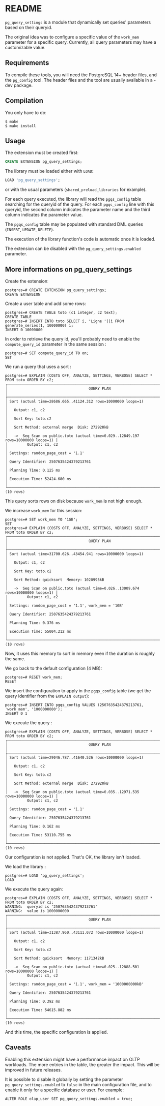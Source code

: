README
======

`pg_query_settings` is a module that dynamically set queries' parameters based
on their queryid.

The original idea was to configure a specific value of the `work_mem` parameter
for a specific query. Currently, all query parameters may have a customizable
value.

Requirements
------------

To compile these tools, you will need the PostgreSQL 14+ header files, and the
`pg_config` tool. The header files and the tool are usually available in a -dev
package.

Compilation
-----------

You only have to do:

```
$ make
$ make install
```

Usage
-----

The extension must be created first:

```sql
CREATE EXTENSION pg_query_settings;
```

The library must be loaded either with `LOAD`:

```sql
LOAD 'pg_query_settings';
```

or with the usual parameters (`shared_preload_libraries` for example).

For each query executed, the library will read the `pgqs_config` table searching
for the queryid of the query. For each `pgqs_config` line with this queryid,
the second column indicates the parameter name and the third column indicates
the parameter value.

The `pgqs_config` table may be populated with standard DML queries (`INSERT`,
`UPDATE`, `DELETE`).

The execution of the library function's code is automatic once it is loaded.

The extension can be disabled with the `pg_query_settings.enabled` parameter.

More informations on pg_query_settings
--------------------------------------

Create the extension:

```
postgres=# CREATE EXTENSION pg_query_settings;
CREATE EXTENSION
```

Create a user table and add some rows:

```
postgres=# CREATE TABLE toto (c1 integer, c2 text);
CREATE TABLE
postgres=# INSERT INTO toto SELECT i, 'Ligne '||i FROM generate_series(1, 10000000) i;
INSERT 0 10000000
```

In order to retrieve the query id, you'll probably need to enable the
`compute_query_id` parameter in the same session :

```
postgres=# SET compute_query_id TO on;
SET
```                                                                   

We run a query that uses a sort :

```
postgres=# EXPLAIN (COSTS OFF, ANALYZE, SETTINGS, VERBOSE) SELECT * FROM toto ORDER BY c2;
┌────────────────────────────────────────────────────────────────────────────────────┐
│                                     QUERY PLAN                                     │
├────────────────────────────────────────────────────────────────────────────────────┤
│ Sort (actual time=28686.665..41124.312 rows=10000000 loops=1)                      │
│   Output: c1, c2                                                                   │
│   Sort Key: toto.c2                                                                │
│   Sort Method: external merge  Disk: 272920kB                                      │
│   ->  Seq Scan on public.toto (actual time=0.029..12849.197 rows=10000000 loops=1) │
│         Output: c1, c2                                                             │
│ Settings: random_page_cost = '1.1'                                                 │
│ Query Identifier: 2507635424379213761                                              │
│ Planning Time: 0.125 ms                                                            │
│ Execution Time: 52424.680 ms                                                       │
└────────────────────────────────────────────────────────────────────────────────────┘
(10 rows)
```

This query sorts rows on disk because `work_mem` is not high enough.

We increase `work_mem` for this session:

```
postgres=# SET work_mem TO '1GB';
SET
postgres=# EXPLAIN (COSTS OFF, ANALYZE, SETTINGS, VERBOSE) SELECT * FROM toto ORDER BY c2;
┌────────────────────────────────────────────────────────────────────────────────────┐
│                                     QUERY PLAN                                     │
├────────────────────────────────────────────────────────────────────────────────────┤
│ Sort (actual time=31700.626..43454.941 rows=10000000 loops=1)                      │
│   Output: c1, c2                                                                   │
│   Sort Key: toto.c2                                                                │
│   Sort Method: quicksort  Memory: 1020995kB                                        │
│   ->  Seq Scan on public.toto (actual time=0.026..13009.674 rows=10000000 loops=1) │
│         Output: c1, c2                                                             │
│ Settings: random_page_cost = '1.1', work_mem = '1GB'                               │
│ Query Identifier: 2507635424379213761                                              │
│ Planning Time: 0.376 ms                                                            │
│ Execution Time: 55004.212 ms                                                       │
└────────────────────────────────────────────────────────────────────────────────────┘
(10 rows)
```

Now, it uses this memory to sort in memory even if the duration is roughly the same.

We go back to the default configuration (4 MB):

```
postgres=# RESET work_mem;
RESET
```

We insert the configuration to apply in the `pgqs_config` table (we get the
query identifier from the `EXPLAIN output`):

```
postgres=# INSERT INTO pgqs_config VALUES (2507635424379213761, 'work_mem', '1000000000');
INSERT 0 1
```

We execute the query :

```
postgres=# EXPLAIN (COSTS OFF, ANALYZE, SETTINGS, VERBOSE) SELECT * FROM toto ORDER BY c2;
┌────────────────────────────────────────────────────────────────────────────────────┐
│                                     QUERY PLAN                                     │
├────────────────────────────────────────────────────────────────────────────────────┤
│ Sort (actual time=29046.787..41640.526 rows=10000000 loops=1)                      │
│   Output: c1, c2                                                                   │
│   Sort Key: toto.c2                                                                │
│   Sort Method: external merge  Disk: 272920kB                                      │
│   ->  Seq Scan on public.toto (actual time=0.035..12971.535 rows=10000000 loops=1) │
│         Output: c1, c2                                                             │
│ Settings: random_page_cost = '1.1'                                                 │
│ Query Identifier: 2507635424379213761                                              │
│ Planning Time: 0.162 ms                                                            │
│ Execution Time: 53110.755 ms                                                       │
└────────────────────────────────────────────────────────────────────────────────────┘
(10 rows)
```

Our configuration is not applied. That's OK, the library isn't loaded.

We load the library :

```
postgres=# LOAD 'pg_query_settings';
LOAD
```

We execute the query again:

```
postgres=# EXPLAIN (COSTS OFF, ANALYZE, SETTINGS, VERBOSE) SELECT * FROM toto ORDER BY c2;
WARNING:  queryid is '2507635424379213761'
WARNING:  value is 1000000000
┌────────────────────────────────────────────────────────────────────────────────────┐
│                                     QUERY PLAN                                     │
├────────────────────────────────────────────────────────────────────────────────────┤
│ Sort (actual time=31387.960..43111.072 rows=10000000 loops=1)                      │
│   Output: c1, c2                                                                   │
│   Sort Key: toto.c2                                                                │
│   Sort Method: quicksort  Memory: 1171342kB                                        │
│   ->  Seq Scan on public.toto (actual time=0.025..12888.501 rows=10000000 loops=1) │
│         Output: c1, c2                                                             │
│ Settings: random_page_cost = '1.1', work_mem = '1000000000kB'                      │
│ Query Identifier: 2507635424379213761                                              │
│ Planning Time: 0.392 ms                                                            │
│ Execution Time: 54615.882 ms                                                       │
└────────────────────────────────────────────────────────────────────────────────────┘
(10 rows)
```

And this time, the specific configuration is applied.

Caveats
--------

Enabling this extension might have a performance impact on OLTP workloads.
The more entries in the table, the greater the impact. This will be improved
in future releases.

It is possible to disable it globally by setting the parameter
`pg_query_settings.enabled` to `false` in the main configuration file,
and to enable it only for a specific database or user. For example:

```
ALTER ROLE olap_user SET pg_query_settings.enabled = true;
```
